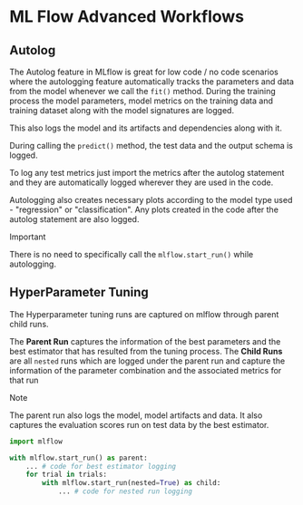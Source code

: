 # ML Flow Advanced Workflows

## Autolog

The Autolog feature in MLflow is great for low code / no code scenarios where the autologging feature automatically tracks the parameters and data from the model whenever we call the `fit()` method. During the training process the model parameters, model metrics on the training data and training dataset along with the model signatures are logged.

This also logs the model and its artifacts and dependencies along with it.

During calling the `predict()` method, the test data and the output schema is logged.

To log any test metrics just import the metrics after the autolog statement and they are automatically logged wherever they are used in the code.

Autologging also creates necessary plots according to the model type used - "regression" or "classification".
Any plots created in the code after the autolog statement are also logged.

>[!IMPORTANT]  
> There is no need to specifically call the `mlflow.start_run()` while autologging.

## HyperParameter Tuning

The Hyperparameter tuning runs are captured on mlflow through parent child runs.

The **Parent Run** captures the information of the best parameters and the best estimator that has resulted from the tuning process.
The **Child Runs** are all `nested` runs which are logged under the parent run and capture the information of the parameter combination and the associated metrics for that run

>[!NOTE]  
>The parent run also logs the model, model artifacts and data.
>It also captures the evaluation scores run on test data by the best estimator.

```python
import mlflow

with mlflow.start_run() as parent:
    ... # code for best estimator logging
    for trial in trials:
        with mlflow.start_run(nested=True) as child:
            ... # code for nested run logging
```
